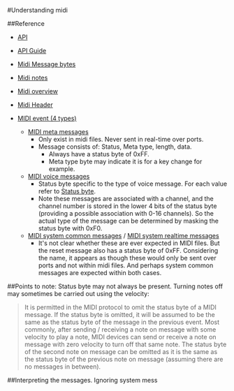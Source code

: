 #Understanding midi

##Reference
- [API](https://docs.oracle.com/javase/8/docs/api/javax/sound/midi/package-summary.html)
- [API Guide](https://docs.oracle.com/javase/8/docs/technotes/guides/sound/programmer_guide/chapter1.html)
- [Midi Message bytes](https://www.midi.org/specifications/item/table-1-summary-of-midi-message)
- [Midi notes](http://www.indiana.edu/~emusic/etext/MIDI/chapter3_MIDI4.shtml)


- [Midi overview](https://www.recordingblogs.com/wiki/musical-instrument-digital-interface-midi)
- [Midi Header](https://www.recordingblogs.com/wiki/header-chunk-of-a-midi-file)
- [MIDI event (4 types)](https://www.recordingblogs.com/wiki/midi-event)
  - [MIDI meta messages](https://www.recordingblogs.com/wiki/midi-meta-messages)
    - Only exist in midi files. Never sent in real-time over ports.
    - Message consists of: Status, Meta type, length, data. 
      - Always have a status byte of 0xFF.
      - Meta type byte may indicate it is for a key change for example.
  - [MIDI voice messages](https://www.recordingblogs.com/wiki/midi-voice-messages)
    - Status byte specific to the type of voice message. For each value refer to
    [Status byte](https://www.recordingblogs.com/wiki/status-byte-of-a-midi-message). 
    - Note these messages are associated with a channel, and the channel number is stored in the lower 4 bits of the
    status byte (providing a possible association with 0-16 channels). So the actual type of the message can be
    determined by masking the status byte with 0xF0. 
  - [MIDI system common messages](https://www.recordingblogs.com/wiki/midi-system-common-messages) /
  [MIDI system realtime messages](https://www.recordingblogs.com/wiki/midi-system-realtime-messages)
    - It's not clear whether these are ever expected in MIDI files. But the reset message also has a status byte of
    0xFF. Considering the name, it appears as though these would only be sent over ports and not within midi files. And
    perhaps system common messages are expected within both cases.

##Points to note:
Status byte may not always be present. Turning notes off may sometimes be carried out using the velocity:
>It is permitted in the MIDI protocol to omit the status byte of a MIDI message. If the status byte is omitted, it
will be assumed to be the same as the status byte of the message in the previous event. Most commonly, after sending /
receiving a note on message with some velocity to play a note, MIDI devices can send or receive a note on message with
zero velocity to turn off that same note. The status byte of the second note on message can be omitted as it is the
same as the status byte of the previous note on message (assuming there are no messages in between).

##Interpreting the messages.
Ignoring system mess
